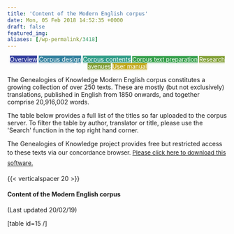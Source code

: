```yaml
---
title: 'Content of the Modern English corpus'
date: Mon, 05 Feb 2018 14:52:35 +0000
draft: false
featured_img: 
aliases: [/wp-permalink/3418]
---
```


<div class="entry-post"><p style="text-align: center;"><a class="fasc-button fasc-size-medium fasc-type-flat fasc-rounded-medium" style="background-color: #333f9e; color: #ffffff;" href="http://genealogiesofknowledge.net/genealogies-knowledge-corpus/">Overview</a>&nbsp;<a class="fasc-button fasc-size-medium fasc-type-flat fasc-rounded-medium" style="background-color: #33809e; color: #ffffff;" href="http://genealogiesofknowledge.net/genealogies-knowledge-corpus/corpus-design/">Corpus design</a>&nbsp;<a class="fasc-button fasc-size-medium fasc-type-flat fasc-rounded-medium" style="background-color: #339e89; color: #ffffff;" href="http://genealogiesofknowledge.net/genealogies-knowledge-corpus/corpus-contents/">Corpus contents</a><span style="font-size: 0.95em;">&nbsp;<a class="fasc-button fasc-size-medium fasc-type-flat fasc-rounded-medium" style="background-color: #339e48; color: #ffffff;" href="http://genealogiesofknowledge.net/genealogies-knowledge-corpus/corpus-text-preparation/">Corpus text preparation</a>&nbsp;<a class="fasc-button fasc-size-medium fasc-type-flat fasc-rounded-medium" style="background-color: #809e33; color: #ffffff;" href="http://genealogiesofknowledge.net/research-avenues/">Research avenues</a>&nbsp;<a class="fasc-button fasc-size-medium fasc-type-flat fasc-rounded-medium" style="background-color: #c2a91d; color: #ffffff;" href="http://genealogiesofknowledge.net/software/manual/">User manual</a></span></p>
The Genealogies of Knowledge Modern English corpus constitutes a growing collection of over 250 texts. These are mostly (but not exclusively) translations, published in English from 1850 onwards, and together comprise 20,916,002 words.

The table below provides a full list of the titles so far uploaded to the corpus server. To filter the table by author, translator or title, please use the 'Search' function in the top right hand corner.

The Genealogies of Knowledge project provides free but restricted access to these texts via our&nbsp;<span style="line-height: 24.3224315643311px; font-size: 0.95em;">concordance browser. <a href="http://genealogiesofknowledge.net/software/">Please click here to download this software.</a></span>

{{< verticalspacer 20 >}}
<h4>Content of the Modern English corpus</h4>
(Last updated 20/02/19)

[table id=15 /]</div>